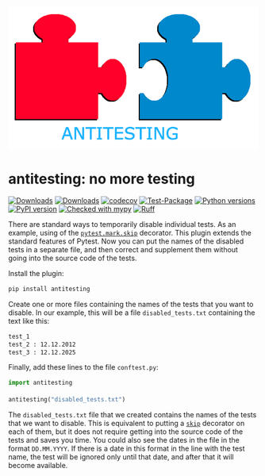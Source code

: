 ![logo](https://raw.githubusercontent.com/pomponchik/antitesting/develop/docs/assets/logo_2.png)

# antitesting: no more testing

[![Downloads](https://static.pepy.tech/badge/antitesting/month)](https://pepy.tech/project/antitesting)
[![Downloads](https://static.pepy.tech/badge/antitesting)](https://pepy.tech/project/antitesting)
[![codecov](https://codecov.io/gh/pomponchik/antitesting/graph/badge.svg?token=jHPEZfRrjC)](https://codecov.io/gh/pomponchik/antitesting)
[![Test-Package](https://github.com/pomponchik/antitesting/actions/workflows/tests_and_coverage.yml/badge.svg)](https://github.com/pomponchik/antitesting/actions/workflows/tests_and_coverage.yml)
[![Python versions](https://img.shields.io/pypi/pyversions/antitesting.svg)](https://pypi.python.org/pypi/antitesting)
[![PyPI version](https://badge.fury.io/py/antitesting.svg)](https://badge.fury.io/py/antitesting)
[![Checked with mypy](http://www.mypy-lang.org/static/mypy_badge.svg)](http://mypy-lang.org/)
[![Ruff](https://img.shields.io/endpoint?url=https://raw.githubusercontent.com/astral-sh/ruff/main/assets/badge/v2.json)](https://github.com/astral-sh/ruff)


There are standard ways to temporarily disable individual tests. As an example, using of the [`pytest.mark.skip`](https://docs.pytest.org/en/latest/how-to/skipping.html#skipping-test-functions) decorator. This plugin extends the standard features of Pytest. Now you can put the names of the disabled tests in a separate file, and then correct and supplement them without going into the source code of the tests.

Install the plugin:

```bash
pip install antitesting
```

Create one or more files containing the names of the tests that you want to disable. In our example, this will be a file `disabled_tests.txt` containing the text like this:

```
test_1
test_2 : 12.12.2012
test_3 : 12.12.2025
```

Finally, add these lines to the file `conftest.py`:

```python
import antitesting

antitesting("disabled_tests.txt")
```

The `disabled_tests.txt` file that we created contains the names of the tests that we want to disable. This is equivalent to putting a  [`skip`](https://docs.pytest.org/en/latest/how-to/skipping.html#skipping-test-functions) decorator on each of them, but it does not require getting into the source code of the tests and saves you time. You could also see the dates in the file in the format `DD.MM.YYYY`. If there is a date in this format in the line with the test name, the test will be ignored only until that date, and after that it will become available.
